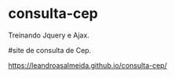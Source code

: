 # consulta-cep

Treinando Jquery e Ajax.

#site de consulta de Cep.

https://leandroasalmeida.github.io/consulta-cep/
